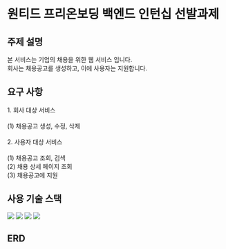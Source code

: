 <h1>원티드 프리온보딩 백엔드 인턴십 선발과제</h1>

<h2>주제 설명</h2>
본 서비스는 기업의 채용을 위한 웹 서비스 입니다.<br>
회사는 채용공고를 생성하고, 이에 사용자는 지원합니다.

<h2>요구 사항</h2>
1. 회사 대상 서비스<br><br>
   (1) 채용공고 생성, 수정, 삭제<br><br>
2. 사용자 대상 서비스<br><br>
   (1) 채용공고 조회, 검색<br>
   (2) 채용 상세 페이지 조회<br>
   (3) 채용공고에 지원<br>

<h2>사용 기술 스택</h2>
    <img src="https://img.shields.io/badge/Java-ED8B00?style=for-the-badge&logo=openjdk&logoColor=white">
    <img src="https://img.shields.io/badge/Spring-6DB33F?style=for-the-badge&logo=spring&logoColor=white">
    <img src="https://img.shields.io/badge/MariaDB-003545?style=for-the-badge&logo=mariadb&logoColor=white">
    <img src="https://img.shields.io/badge/Hibernate-59666C?style=for-the-badge&logo=Hibernate&logoColor=white">

<h2>ERD</h2>